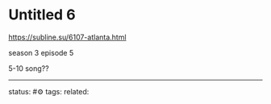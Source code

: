 # Untitled 6

https://subline.su/6107-atlanta.html

season 3 episode 5

5-10 song??

---
status: #⚙️ 
tags: 
related: 
